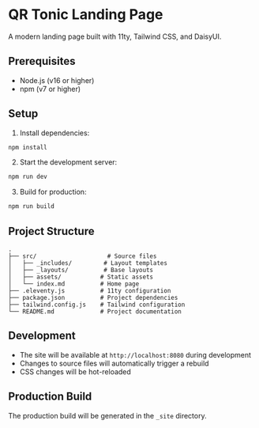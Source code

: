 # QR Tonic Landing Page

A modern landing page built with 11ty, Tailwind CSS, and DaisyUI.

## Prerequisites

- Node.js (v16 or higher)
- npm (v7 or higher)

## Setup

1. Install dependencies:
```bash
npm install
```

2. Start the development server:
```bash
npm run dev
```

3. Build for production:
```bash
npm run build
```

## Project Structure

```
.
├── src/                    # Source files
│   ├── _includes/         # Layout templates
│   ├── _layouts/          # Base layouts
│   ├── assets/           # Static assets
│   └── index.md          # Home page
├── .eleventy.js          # 11ty configuration
├── package.json          # Project dependencies
├── tailwind.config.js    # Tailwind configuration
└── README.md             # Project documentation
```

## Development

- The site will be available at `http://localhost:8080` during development
- Changes to source files will automatically trigger a rebuild
- CSS changes will be hot-reloaded

## Production Build

The production build will be generated in the `_site` directory. 
